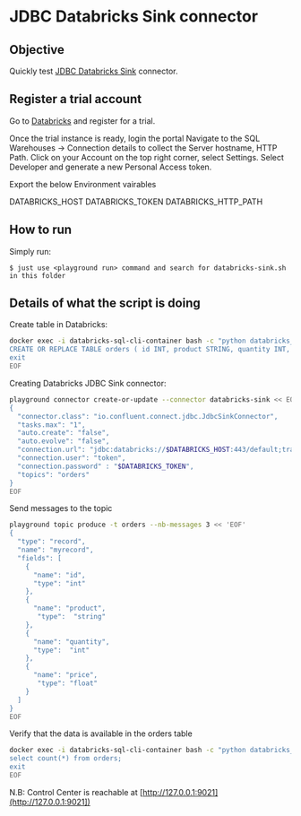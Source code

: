 # JDBC Databricks Sink connector



## Objective

Quickly test [JDBC Databricks Sink](https://docs.confluent.io/current/connect/kafka-connect-jdbc/source-connector) connector.


## Register a trial account

Go to [Databricks](https://www.databricks.com/try-databricks) and register for a trial.

Once the trial instance is ready, login the portal 
Navigate to the SQL Warehouses -> Connection details to collect the Server hostname, HTTP Path.
Click on your Account on the top right corner, select Settings. Select Developer and generate a new Personal Access token.

Export the below Environment vairables

DATABRICKS_HOST
DATABRICKS_TOKEN
DATABRICKS_HTTP_PATH

## How to run

Simply run:

```
$ just use <playground run> command and search for databricks-sink.sh in this folder
```

## Details of what the script is doing

Create table in Databricks:

```bash
docker exec -i databricks-sql-cli-container bash -c "python databricks_sql_cli.py" <<EOF
CREATE OR REPLACE TABLE orders ( id INT, product STRING, quantity INT, price FLOAT )TBLPROPERTIES ('delta.feature.allowColumnDefaults' = 'supported');
exit
EOF
```

Creating Databricks JDBC Sink connector:

```bash
playground connector create-or-update --connector databricks-sink << EOF
{
  "connector.class": "io.confluent.connect.jdbc.JdbcSinkConnector",
  "tasks.max": "1",
  "auto.create": "false",
  "auto.evolve": "false",
  "connection.url": "jdbc:databricks://$DATABRICKS_HOST:443/default;transportMode=http;ssl=1;AuthMech=3;httpPath=$DATABRICKS_HTTP_PATH;IgnoreTransactions=1;",
  "connection.user": "token",
  "connection.password" : "$DATABRICKS_TOKEN",
  "topics": "orders"
}
EOF
```

Send messages to the topic
```bash
playground topic produce -t orders --nb-messages 3 << 'EOF'
{
  "type": "record",
  "name": "myrecord",
  "fields": [
    {
      "name": "id",
      "type": "int"
    },
    {
      "name": "product",
       "type":  "string"
    },
    {
      "name": "quantity",
      "type":  "int"
    },
    {
      "name": "price",
       "type": "float"
    }
  ]
}
EOF
```

Verify that the data is available in the orders table 
```bash
docker exec -i databricks-sql-cli-container bash -c "python databricks_sql_cli.py" <<EOF
select count(*) from orders;
exit
EOF
```

N.B: Control Center is reachable at [http://127.0.0.1:9021](http://127.0.0.1:9021])

